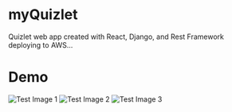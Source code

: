 # myQuizlet
Quizlet web app created with React, Django, and Rest Framework  
deploying to AWS...
# Demo
![Test Image 1](https://github.com/qiyang-sketch/myQuizlet/blob/master/demo/demo3.png)
![Test Image 2](https://github.com/qiyang-sketch/myQuizlet/blob/master/demo/demo2.png)
![Test Image 3](https://github.com/qiyang-sketch/myQuizlet/blob/master/demo/demo1.png)
